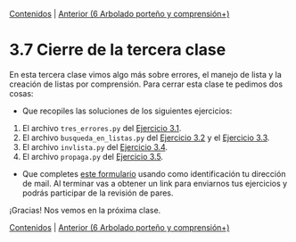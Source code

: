 [Contenidos](../Contenidos.md) \| [Anterior (6 Arbolado porteño y comprensión+)](06_Arboles2.md)

# 3.7 Cierre de la tercera clase

En esta tercera clase vimos algo más sobre errores, el manejo de lista y la creación de listas por comprensión. Para cerrar esta clase te pedimos dos cosas:
* Que recopiles las soluciones de los siguientes ejercicios:
 1. El archivo `tres_errores.py` del [Ejercicio 3.1](../03_Mas_Python/02_Errores3.md#ejercicio-31-tres-tipos-de-errores).
 2. El archivo `busqueda_en_listas.py` del [Ejercicio 3.2](../03_Mas_Python/03_IteradoresLista.md#ejercicio-32-búsquedas-de-un-elemento) y el [Ejercicio 3.3](../03_Mas_Python/03_IteradoresLista.md#ejercicio-33-búsqueda-de-máximo-y-mínimo).
 4. El archivo `invlista.py` del [Ejercicio 3.4](../03_Mas_Python/03_IteradoresLista.md#ejercicio-34-invertir-una-lista).
 5. El archivo `propaga.py` del [Ejercicio 3.5](../03_Mas_Python/03_IteradoresLista.md#ejercicio-35-propagación).

* Que completes [este formulario](https://docs.google.com/forms/d/1I3B43uVprrHh7ZOFk3d5tO29GOW_lsRM1AMXS2CbNSY) usando como identificación tu dirección de mail.  Al terminar vas a obtener un link para enviarnos tus ejercicios y podrás participar de la revisión de pares.

¡Gracias! Nos vemos en la próxima clase.

[Contenidos](../Contenidos.md) \| [Anterior (6 Arbolado porteño y comprensión+)](06_Arboles2.md)

